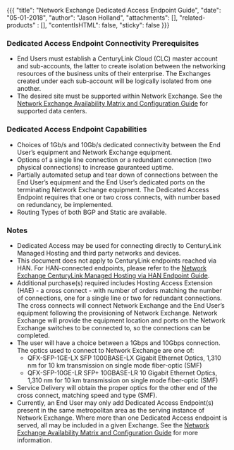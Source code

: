 {{{
  "title": "Network Exchange Dedicated Access Endpoint Guide",
  "date": "05-01-2018",
  "author": "Jason Holland",
  "attachments": [],
  "related-products" : [],
  "contentIsHTML": false,
  "sticky": false
}}}

### Dedicated Access Endpoint Connectivity Prerequisites

* End Users must establish a CenturyLink Cloud (CLC) master account and sub-accounts, the latter to create isolation between the networking resources of the business units of their enterprise. The Exchanges created under each sub-account will be logically isolated from one another.
* The desired site must be supported within Network Exchange. See the [Network Exchange Availability Matrix and Configuration Guide](/Network/network-exchange-connectivity-matrix-configuration-guide.md) for supported data centers.

### Dedicated Access Endpoint Capabilities

* Choices of 1Gb/s and 10Gb/s dedicated connectivity between the End User’s equipment and Network Exchange equipment.
* Options of a single line connection or a redundant connection (two physical connections) to increase gauranteed uptime.
* Partially automated setup and tear down of connections between the End User’s equipment and the End User’s dedicated ports on the terminating Network Exchange equipment. The Dedicated Access Endpoint requires that one or two cross connects, with number based on redundancy, be implemented.  
* Routing Types of both BGP and Static are available.

### Notes

* Dedicated Access may be used for connecting directly to CenturyLink Managed Hosting and third party networks and devices.
* This document does not apply to CenturyLink endpoints reached via HAN. For HAN-connected endpoints, please refer to the [Network Exchange CenturyLink Managed Hosting via HAN Endpoint Guide](/Network/network-exchange-clc-managed-hosting-endpoint-guide.md).
* Additional purchase(s) required includes Hosting Access Extension (HAE) - a cross connect - with number of orders matching the number of connections, one for a single line or two for redundant connections. The cross connects will connect Network Exchange and the End User’s equipment following the provisioning of Network Exchange. Network Exchange will provide the equipment location and ports on the Network Exchange switches to be connected to, so the connections can be completed.
* The user will have a choice between a 1Gbps and 10Gbps connection. The optics used to connect to Network Exchange are one of:
  * QFX-SFP-1GE-LX SFP 1000BASE-LX Gigabit Ethernet Optics, 1,310 nm for 10 km transmission on single mode fiber-optic (SMF)
  * QFX-SFP-10GE-LR SFP+ 10GBASE-LR 10 Gigabit Ethernet Optics, 1,310 nm for 10 km transmission on single mode fiber-optic (SMF)
* Service Delivery will obtain the proper optics for the other end of the cross connect, matching speed and type (SMF). 
* Currently, an End User may only add Dedicated Access Endpoint(s) present in the same metropolitan area as the serving instance of Network Exchange. Where more than one Dedicated Access endpoint is served, all may be included in a given Exchange. See the [Network Exchange Availability Matrix and Configuration Guide](/Network/network-exchange-connectivity-matrix-configuration-guide.md) for more information.
